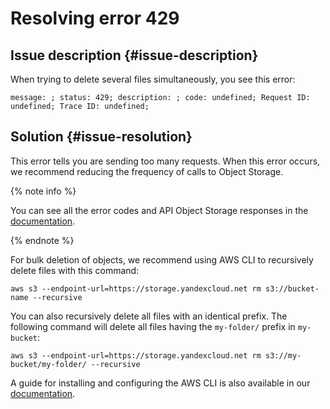 # Resolving error 429


## Issue description {#issue-description}

When trying to delete several files simultaneously, you see this error:
```
message: ; status: 429; description: ; code: undefined; Request ID: undefined; Trace ID: undefined;
```
## Solution {#issue-resolution}

This error tells you are sending too many requests. When this error occurs, we recommend reducing the frequency of calls to Object Storage.

{% note info %}

You can see all the error codes and API Object Storage responses in the [documentation](../../../storage/s3/api-ref/response-codes).

{% endnote %}

For bulk deletion of objects, we recommend using AWS CLI to recursively delete files with this command:

```
aws s3 --endpoint-url=https://storage.yandexcloud.net rm s3://bucket-name --recursive
```

You can also recursively delete all files with an identical prefix. The following command will delete all files having the `my-folder/` prefix in `my-bucket`:

```
aws s3 --endpoint-url=https://storage.yandexcloud.net rm s3://my-bucket/my-folder/ --recursive
```

A guide for installing and configuring the AWS CLI is also available in our [documentation](../../../docs/storage/tools/aws-cli).
